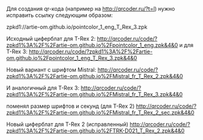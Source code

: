 Для создания qr-кода (например на http://qrcoder.ru/?t=l) нужно исправить ссылку следующим образом:

zpkd1://artie-om.github.io/pointcolor_1_eng_T_Rex_3.zpk

Исходный циферблат для T-Rex 2:
http://qrcoder.ru/code/?zpkd1%3A%2F%2Fartie-om.github.io%2Fpointcolor_1_eng.zpk&4&0
и для T-Rex 3:
http://qrcoder.ru/code/?zpkd1%3A%2F%2Fartie-om.github.io%2Fpointcolor_1_eng_T_Rex_3.zpk&4&0

Новый вариант с шрифтом Mistral:
http://qrcoder.ru/code/?zpkd1%3A%2F%2Fartie-om.github.io%2FMistral_fr_T_Rex_2.zpk&4&0

И аналогичный для T-Rex 3:
http://qrcoder.ru/code/?zpkd1%3A%2F%2Fartie-om.github.io%2FMistral_fr_T_Rex_3.zpk&4&0

поменял размер шрифтов и секунд (для T-Rex 2)
http://qrcoder.ru/code/?zpkd1%3A%2F%2Fartie-om.github.io%2FMistral_fr_T_Rex_2_sec.zpk&4&0

Новый циферблат для T-Rex 2 (исправленный)
http://qrcoder.ru/code/?zpkd1%3A%2F%2Fartie-om.github.io%2FTRK-D021_T_Rex_2.zpk&4&0

